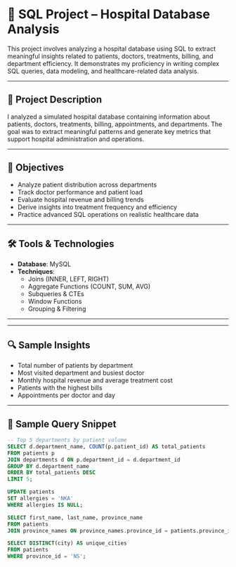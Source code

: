 # 🏥 SQL Project – Hospital Database Analysis

This project involves analyzing a hospital database using SQL to extract meaningful insights related to patients, doctors, treatments, billing, and department efficiency. It demonstrates my proficiency in writing complex SQL queries, data modeling, and healthcare-related data analysis.

---

## 📘 Project Description

I analyzed a simulated hospital database containing information about patients, doctors, treatments, billing, appointments, and departments. The goal was to extract meaningful patterns and generate key metrics that support hospital administration and operations.

---

## 🧠 Objectives

- Analyze patient distribution across departments
- Track doctor performance and patient load
- Evaluate hospital revenue and billing trends
- Derive insights into treatment frequency and efficiency
- Practice advanced SQL operations on realistic healthcare data

---

## 🛠 Tools & Technologies

- **Database**: MySQL 
- **Techniques**:  
  - Joins (INNER, LEFT, RIGHT)  
  - Aggregate Functions (COUNT, SUM, AVG)  
  - Subqueries & CTEs  
  - Window Functions  
  - Grouping & Filtering  

---


---

## 🔍 Sample Insights

- Total number of patients by department
- Most visited department and busiest doctor
- Monthly hospital revenue and average treatment cost
- Patients with the highest bills
- Appointments per doctor and day

---

## 🧾 Sample Query Snippet

```sql
-- Top 5 departments by patient volume
SELECT d.department_name, COUNT(p.patient_id) AS total_patients
FROM patients p
JOIN departments d ON p.department_id = d.department_id
GROUP BY d.department_name
ORDER BY total_patients DESC
LIMIT 5;

UPDATE patients
SET allergies = 'NKA'
WHERE allergies IS NULL;

SELECT first_name, last_name, province_name
FROM patients
JOIN province_names ON province_names.province_id = patients.province_id;

SELECT DISTINCT(city) AS unique_cities
FROM patients
WHERE province_id = 'NS';




